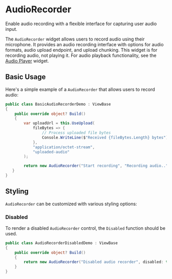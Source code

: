 # AudioRecorder

<Ingress>
Enable audio recording with a flexible interface for capturing user audio input.
</Ingress>

The `AudioRecorder` widget allows users to record audio using their microphone. It provides an audio recording interface with options for audio formats, audio upload endpoint, and upload chunking. This widget is for recording audio, not playing it. For audio playback functionality, see the [Audio Player](/docs/widgets/primitives/audioplayer) widget.

## Basic Usage

Here's a simple example of a `AudioRecorder` that allows users to record audio:

```csharp demo-below
public class BasicAudioRecorderDemo : ViewBase
{
    public override object? Build()
    {
        var uploadUrl = this.UseUpload(
            fileBytes => {
                // Process uploaded file bytes
                Console.WriteLine($"Received {fileBytes.Length} bytes");
            },
            "application/octet-stream",
            "uploaded-audio"
        );

        return new AudioRecorder("Start recording", "Recording audio..").UploadUrl(uploadUrl.Value).ChunkInterval(3000);
   }     
}    
```

## Styling

`AudioRecorder` can be customized with various styling options:

### Disabled

To render a disabled `AudioRecorder` control, the `Disabled` function should be used.

```csharp demo-below
public class AudioRecorderDisabledDemo : ViewBase
{
    public override object? Build()
    {
        return new AudioRecorder("Disabled audio recorder", disabled: true);
    }
}    
```

<WidgetDocs Type="Ivy.AudioRecorder" ExtensionTypes="Ivy.AudioRecorderExtensions" SourceUrl="https://github.com/Ivy-Interactive/Ivy-Framework/blob/main/Ivy/Widgets/AudioRecorder.cs"/>